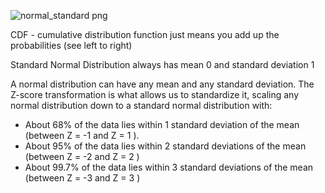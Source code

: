 ![normal_standard png](https://github.com/user-attachments/assets/3856dd38-fd1a-4ba6-baf1-4a480588d065)


CDF - cumulative distribution function just means you add up the probabilities (see left to right)

Standard Normal Distribution always has mean 0 and standard deviation 1

A normal distribution can have any mean and any standard deviation. The Z-score transformation is what allows us to standardize it, scaling any normal distribution down to a standard normal distribution with:


- About 68% of the data lies within 1 standard deviation of the mean (between  Z = -1  and  Z = 1 ).
- About 95% of the data lies within 2 standard deviations of the mean (between  Z = -2  and  Z = 2 )
- About 99.7% of the data lies within 3 standard deviations of the mean (between  Z = -3  and  Z = 3 )
